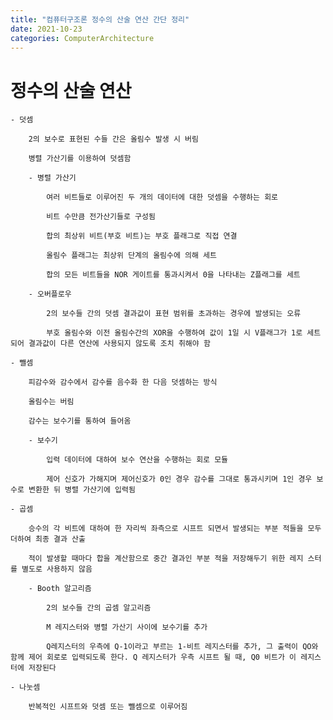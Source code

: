```yaml
---
title: "컴퓨터구조론 정수의 산술 연산 간단 정리"
date: 2021-10-23
categories: ComputerArchitecture
---
```


# 정수의 산술 연산

    - 덧셈

        2의 보수로 표현된 수들 간은 올림수 발생 시 버림

        병렬 가산기를 이용하여 덧셈함

        - 병렬 가산기

            여러 비트들로 이루어진 두 개의 데이터에 대한 덧셈을 수행하는 회로

            비트 수만큼 전가산기들로 구성됨

            합의 최상위 비트(부호 비트)는 부호 플래그로 직접 연결

            올림수 플래그는 최상위 단계의 올림수에 의해 세트

            합의 모든 비트들을 NOR 게이트를 통과시켜서 0을 나타내는 Z플래그를 세트

        - 오버플로우

            2의 보수들 간의 덧셈 결과값이 표현 범위를 초과하는 경우에 발생되는 오류

            부호 올림수와 이전 올림수간의 XOR을 수행하여 값이 1일 시 V플래그가 1로 세트되어 결과값이 다른 연산에 사용되지 않도록 조치 취해야 함

    - 뺄셈

        피감수와 감수에서 감수를 음수화 한 다음 덧셈하는 방식

        올림수는 버림

        감수는 보수기를 통하여 들어옴

        - 보수기

            입력 데이터에 대하여 보수 연산을 수행하는 회로 모듈

            제어 신호가 가해지며 제어신호가 0인 경우 감수를 그대로 통과시키며 1인 경우 보수로 변환한 뒤 병렬 가산기에 입력됨

    - 곱셈

        승수의 각 비트에 대하여 한 자리씩 좌측으로 시프트 되면서 발생되는 부분 적들을 모두 더하여 최종 결과 산출

        적이 발생할 때마다 합을 계산함으로 중간 결과인 부분 적을 저장해두기 위한 레지 스터를 별도로 사용하지 않음

        - Booth 알고리즘

            2의 보수들 간의 곱셈 알고리즘

            M 레지스터와 병렬 가산기 사이에 보수기를 추가

            Q레지스터의 우측에 Q-1이라고 부르는 1-비트 레지스터를 추가, 그 출력이 QO와 함께 제어 회로로 입력되도록 한다. Q 레지스터가 우측 시프트 될 때, Q0 비트가 이 레지스터에 저장된다

    - 나눗셈

        반복적인 시프트와 덧셈 또는 뺄셈으로 이루어짐
